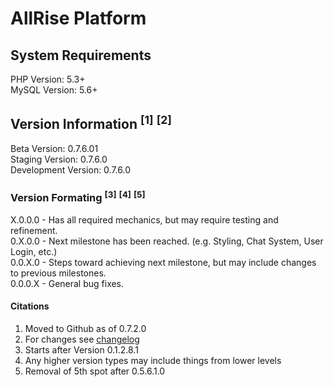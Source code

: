<h1>AllRise Platform</h1>

<h2>System Requirements</h2>

PHP Version: 5.3+<br>
MySQL Version: 5.6+

<h2>Version Information <sup>[1]</sup> <sup>[2]</sup></h2>

Beta Version: 0.7.6.01<br>
Staging Version: 0.7.6.0<br>
Development Version: 0.7.6.0

<h3>Version Formating <sup>[3]</sup> <sup>[4]</sup> <sup>[5]</sup></h3>

X.0.0.0 - Has all required mechanics, but may require testing and refinement.<br>
0.X.0.0 - Next milestone has been reached. (e.g. Styling, Chat System, User Login, etc.)<br>
0.0.X.0 - Steps toward achieving next milestone, but may include changes to previous milestones.<br>
0.0.0.X - General bug fixes.

<h4>Citations</h4>

1. Moved to Github as of 0.7.2.0
2. For changes see <a href="https://github.com/AllinWebPro/allRise/blob/development/CHANGELOG.md">changelog</a>
3. Starts after Version 0.1.2.8.1
4. Any higher version types may include things from lower levels
5. Removal of 5th spot after 0.5.6.1.0